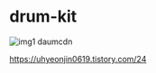 # drum-kit
![img1 daumcdn](https://github.com/Uhyunjin/drum-kit/assets/98440593/d4cb9f22-0e78-4f61-bb95-6d8eaa4ad6df)


https://uhyeonjin0619.tistory.com/24
